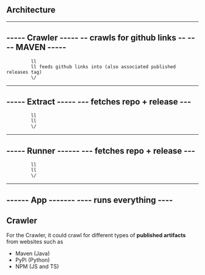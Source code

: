 ## Architecture
-----------------------------
-----      Crawler      -----
-- crawls for github links --
----        MAVEN       -----
-----------------------------
             ll
             ll feeds github links into (also associated published releases tag)
             \/
------------------------------
-----       Extract      -----
--- fetches repo + release ---
------------------------------
             ll
             ll 
             \/
------------------------------
-----       Runner      ------
--- fetches repo + release ---
------------------------------
             ll
             ll 
             \/
------------------------------
------       App       -------
----    runs everything   ----
------------------------------


## Crawler
For the Crawler, it could crawl for different types of **published artifacts** from websites such as 
- Maven (Java)
- PyPi (Python)
- NPM (JS and TS)

